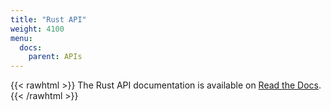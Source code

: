 ```yaml
---
title: "Rust API"
weight: 4100
menu:
  docs:
    parent: APIs
---
```


{{< rawhtml >}}
The Rust API documentation is available on 
<a href="https://zenoh-rust.readthedocs.io/" target="_blank">Read the Docs</a>.
{{< /rawhtml >}}